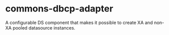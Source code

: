 commons-dbcp-adapter
====================

A configurable DS component that makes it possible to create XA and non-XA pooled datasource instances.
